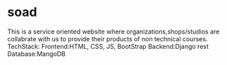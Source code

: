 # soad
This is a service oriented website where organizations,shops/studios are collabrate with us to provide their products of non technical courses.
TechStack: 
             Frontend:HTML, CSS, JS, BootStrap
             Backend:Django rest
             Database:MangoDB
